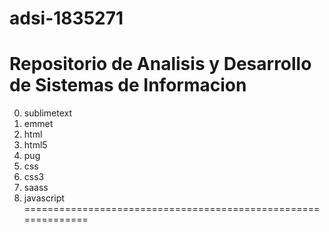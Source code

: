 # adsi-1835271
Repositorio de Analisis y Desarrollo de Sistemas de Informacion
==============================================================
0. sublimetext
1. emmet
2. html
3. html5
4. pug
5. css
6. css3
7. saass
8. javascript
==============================================================
